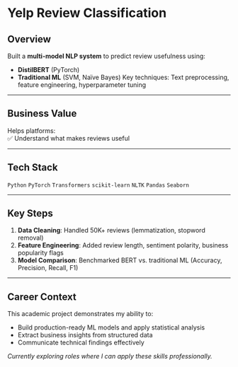# Yelp Review Classification

## Overview  
Built a **multi-model NLP system** to predict review usefulness using:  
- **DistilBERT** (PyTorch)
- **Traditional ML** (SVM, Naïve Bayes) 
Key techniques: Text preprocessing, feature engineering, hyperparameter tuning  

---

## Business Value  
Helps platforms:  
✅ Understand what makes reviews useful  

---

## Tech Stack  
`Python` `PyTorch` `Transformers` `scikit-learn` `NLTK` `Pandas` `Seaborn`  

---

## Key Steps  
1. **Data Cleaning**: Handled 50K+ reviews (lemmatization, stopword removal)  
2. **Feature Engineering**: Added review length, sentiment polarity, business popularity flags  
3. **Model Comparison**: Benchmarked BERT vs. traditional ML (Accuracy, Precision, Recall, F1)
   
---

## Career Context  
This academic project demonstrates my ability to:  
- Build production-ready ML models and apply statistical analysis
- Extract business insights from structured data  
- Communicate technical findings effectively  

*Currently exploring roles where I can apply these skills professionally.*  
